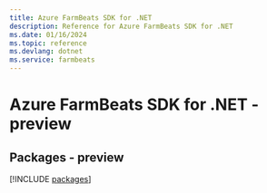 ```yaml
---
title: Azure FarmBeats SDK for .NET
description: Reference for Azure FarmBeats SDK for .NET
ms.date: 01/16/2024
ms.topic: reference
ms.devlang: dotnet
ms.service: farmbeats
---
```

# Azure FarmBeats SDK for .NET - preview
## Packages - preview
[!INCLUDE [packages](farmbeats-index.md)]